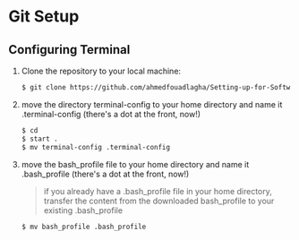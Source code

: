 # Git Setup

## Configuring Terminal
1. Clone the repository to your local machine:
   ```sh
   $ git clone https://github.com/ahmedfouadlagha/Setting-up-for-Software-Development.git ~/
   ```
2. move the directory terminal-config to your home directory and name it .terminal-config (there's a dot at the front, now!)
   ```sh
   $ cd
   $ start .
   $ mv terminal-config .terminal-config
   ```
3. move the bash_profile file to your home directory and name it .bash_profile (there's a dot at the front, now!)
    > if you already have a .bash_profile file in your home directory, transfer the content from the downloaded bash_profile to your existing .bash_profile
   ```sh
   $ mv bash_profile .bash_profile
   ```
